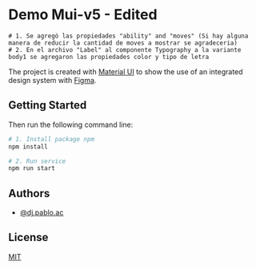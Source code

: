 
# Demo Mui-v5 - Edited

```Tarea
# 1. Se agregó las propiedades "ability" and "moves" (Si hay alguna manera de reducir la cantidad de moves a mostrar se agradeceria)
# 2. En el archivo "Label" al componente Typography a la variante body1 se agregaron las propiedades color y tipo de letra
```
The project is created with [Material UI](https://mui.com/material-ui/getting-started/overview/) to show the use of an integrated design system with [Figma](https://www.figma.com/).

## Getting Started

Then run the following command line:

```bash
# 1. Install package npm
npm install

# 2. Run service
npm run start
```
## Authors

- [@dj.pablo.ac](https://gitlab.com/dj.pablo.ac)

## License

[MIT](https://choosealicense.com/licenses/mit/)
